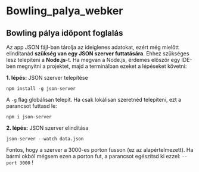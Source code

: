 # Bowling_palya_webker

## Bowling pálya időpont foglalás

Az app JSON fájl-ban tárolja az ideiglenes adatokat, ezért még mielőtt elindítanád **szükség van egy JSON szerver futtatására**. Ehhez szükséges lesz telepíteni a **Node.js**-t. Ha megvan a Node.js, érdemes először egy IDE-ben megnyitni a projektet, majd a terminálban ezeket a lépéseket követni:

**1. lépés:** JSON szerver telepítése

    npm install -g json-server

A `-g` flag globálisan telepít. Ha csak lokálisan szeretnéd telepíteni, ezt a parancsot futtasd le:

    npm i json-server

**2. lépés:** JSON szerver elindítása

    json-server --watch data.json

Fontos, hogy a szerver a 3000-es porton fusson (ez az alapértelmezett). Ha bármi okból mégsem ezen a porton fut, a parancsot egészítsd ki ezzel: `--port 3000` !
